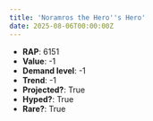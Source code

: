 ```yaml
---
title: 'Noramros the Hero''s Hero'
date: 2025-08-06T00:00:00Z
---
```

- **RAP**: 6151
- **Value**: -1
- **Demand level**: -1
- **Trend**: -1
- **Projected?**: True
- **Hyped?**: True
- **Rare?**: True

